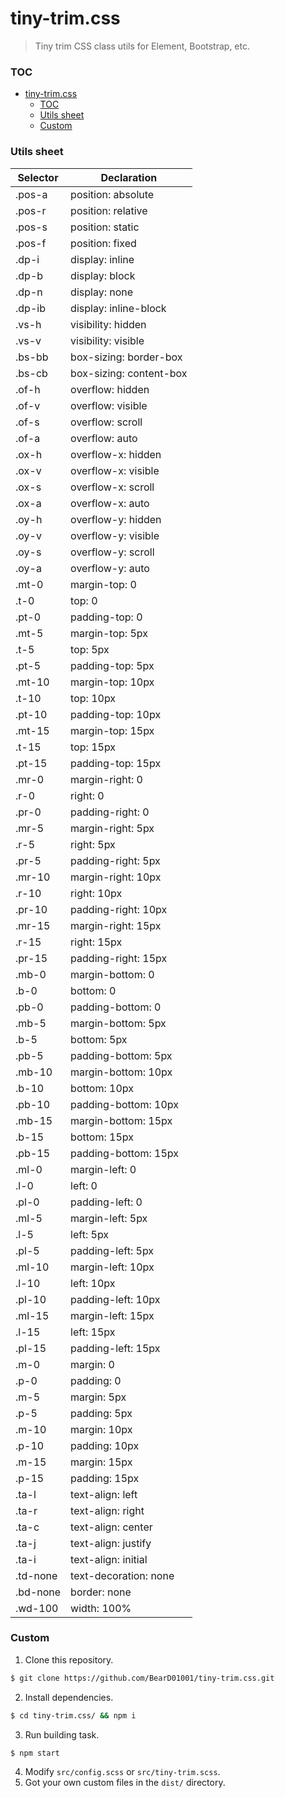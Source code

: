 # tiny-trim.css

> Tiny trim CSS class utils for Element, Bootstrap, etc.

### TOC

- [tiny-trim.css](#tiny-trimcss)
    - [TOC](#toc)
    - [Utils sheet](#utils-sheet)
    - [Custom](#custom)

### Utils sheet

| Selector | Declaration             |
| -------- | ----------------------- |
| .pos-a   | position: absolute      |
| .pos-r   | position: relative      |
| .pos-s   | position: static        |
| .pos-f   | position: fixed         |
| .dp-i    | display: inline         |
| .dp-b    | display: block          |
| .dp-n    | display: none           |
| .dp-ib   | display: inline-block   |
| .vs-h    | visibility: hidden      |
| .vs-v    | visibility: visible     |
| .bs-bb   | box-sizing: border-box  |
| .bs-cb   | box-sizing: content-box |
| .of-h    | overflow: hidden        |
| .of-v    | overflow: visible       |
| .of-s    | overflow: scroll        |
| .of-a    | overflow: auto          |
| .ox-h    | overflow-x: hidden      |
| .ox-v    | overflow-x: visible     |
| .ox-s    | overflow-x: scroll      |
| .ox-a    | overflow-x: auto        |
| .oy-h    | overflow-y: hidden      |
| .oy-v    | overflow-y: visible     |
| .oy-s    | overflow-y: scroll      |
| .oy-a    | overflow-y: auto        |
| .mt-0    | margin-top: 0           |
| .t-0     | top: 0                  |
| .pt-0    | padding-top: 0          |
| .mt-5    | margin-top: 5px         |
| .t-5     | top: 5px                |
| .pt-5    | padding-top: 5px        |
| .mt-10   | margin-top: 10px        |
| .t-10    | top: 10px               |
| .pt-10   | padding-top: 10px       |
| .mt-15   | margin-top: 15px        |
| .t-15    | top: 15px               |
| .pt-15   | padding-top: 15px       |
| .mr-0    | margin-right: 0         |
| .r-0     | right: 0                |
| .pr-0    | padding-right: 0        |
| .mr-5    | margin-right: 5px       |
| .r-5     | right: 5px              |
| .pr-5    | padding-right: 5px      |
| .mr-10   | margin-right: 10px      |
| .r-10    | right: 10px             |
| .pr-10   | padding-right: 10px     |
| .mr-15   | margin-right: 15px      |
| .r-15    | right: 15px             |
| .pr-15   | padding-right: 15px     |
| .mb-0    | margin-bottom: 0        |
| .b-0     | bottom: 0               |
| .pb-0    | padding-bottom: 0       |
| .mb-5    | margin-bottom: 5px      |
| .b-5     | bottom: 5px             |
| .pb-5    | padding-bottom: 5px     |
| .mb-10   | margin-bottom: 10px     |
| .b-10    | bottom: 10px            |
| .pb-10   | padding-bottom: 10px    |
| .mb-15   | margin-bottom: 15px     |
| .b-15    | bottom: 15px            |
| .pb-15   | padding-bottom: 15px    |
| .ml-0    | margin-left: 0          |
| .l-0     | left: 0                 |
| .pl-0    | padding-left: 0         |
| .ml-5    | margin-left: 5px        |
| .l-5     | left: 5px               |
| .pl-5    | padding-left: 5px       |
| .ml-10   | margin-left: 10px       |
| .l-10    | left: 10px              |
| .pl-10   | padding-left: 10px      |
| .ml-15   | margin-left: 15px       |
| .l-15    | left: 15px              |
| .pl-15   | padding-left: 15px      |
| .m-0     | margin: 0               |
| .p-0     | padding: 0              |
| .m-5     | margin: 5px             |
| .p-5     | padding: 5px            |
| .m-10    | margin: 10px            |
| .p-10    | padding: 10px           |
| .m-15    | margin: 15px            |
| .p-15    | padding: 15px           |
| .ta-l    | text-align: left        |
| .ta-r    | text-align: right       |
| .ta-c    | text-align: center      |
| .ta-j    | text-align: justify     |
| .ta-i    | text-align: initial     |
| .td-none | text-decoration: none   |
| .bd-none | border: none            |
| .wd-100  | width: 100%             |

### Custom

1.  Clone this repository.

```bash
$ git clone https://github.com/BearD01001/tiny-trim.css.git
```

2.  Install dependencies.

```bash
$ cd tiny-trim.css/ && npm i
```

3.  Run building task.

```bash
$ npm start
```

4.  Modify `src/config.scss` or `src/tiny-trim.scss`.
5.  Got your own custom files in the `dist/` directory.

